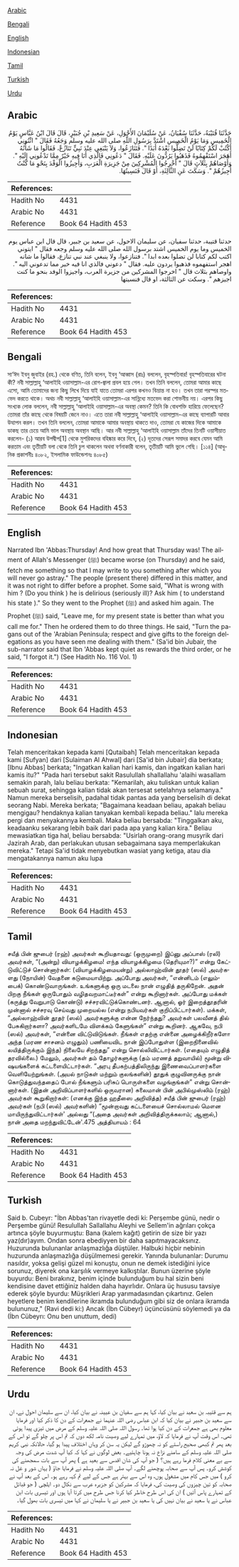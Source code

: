 [Arabic](#arabic)

[Bengali](#bengali)

[English](#english)

[Indonesian](#indonesian)

[Tamil](#tamil)

[Turkish](#turkish)

[Urdu](#urdu)

## Arabic


<div dir="rtl" lang="ar" style={{fontSize:'larger',backgroundColor:'#f8f9fa',padding:20}}>
حَدَّثَنَا قُتَيْبَةُ، حَدَّثَنَا سُفْيَانُ، عَنْ سُلَيْمَانَ الأَحْوَلِ، عَنْ سَعِيدِ بْنِ جُبَيْرٍ، قَالَ قَالَ ابْنُ عَبَّاسٍ يَوْمُ الْخَمِيسِ وَمَا يَوْمُ الْخَمِيسِ اشْتَدَّ بِرَسُولِ اللَّهِ صلى الله عليه وسلم وَجَعُهُ فَقَالَ ‏"‏ ائْتُونِي أَكْتُبْ لَكُمْ كِتَابًا لَنْ تَضِلُّوا بَعْدَهُ أَبَدًا ‏"‏‏.‏ فَتَنَازَعُوا، وَلاَ يَنْبَغِي عِنْدَ نَبِيٍّ تَنَازُعٌ، فَقَالُوا مَا شَأْنُهُ أَهَجَرَ اسْتَفْهِمُوهُ فَذَهَبُوا يَرُدُّونَ عَلَيْهِ‏.‏ فَقَالَ ‏"‏ دَعُونِي فَالَّذِي أَنَا فِيهِ خَيْرٌ مِمَّا تَدْعُونِي إِلَيْهِ ‏"‏‏.‏ وَأَوْصَاهُمْ بِثَلاَثٍ قَالَ ‏"‏ أَخْرِجُوا الْمُشْرِكِينَ مِنْ جَزِيرَةِ الْعَرَبِ، وَأَجِيزُوا الْوَفْدَ بِنَحْوِ مَا كُنْتُ أُجِيزُهُمْ ‏"‏‏.‏ وَسَكَتَ عَنِ الثَّالِثَةِ، أَوْ قَالَ فَنَسِيتُهَا‏.‏
</div>
<div style={{backgroundColor:'#f8f9fa',padding:20, marginBottom: 10}}><table> <thead> <tr> <th>References:</th> <th></th> </tr> </thead> <tbody><tr><td>Hadith No</td><td>4431</td></tr><tr><td>Arabic No</td><td>4431</td></tr><tr><td>Reference</td><td>Book 64 Hadith 453</td></tr></tbody></table></div>


<div dir="rtl" lang="ar" style={{fontSize:'larger',backgroundColor:'#f8f9fa',padding:20}}>
حدثنا قتيبة، حدثنا سفيان، عن سليمان الاحول، عن سعيد بن جبير، قال قال ابن عباس يوم الخميس وما يوم الخميس اشتد برسول الله صلى الله عليه وسلم وجعه فقال " ايتوني اكتب لكم كتابا لن تضلوا بعده ابدا ". فتنازعوا، ولا ينبغي عند نبي تنازع، فقالوا ما شانه اهجر استفهموه فذهبوا يردون عليه. فقال " دعوني فالذي انا فيه خير مما تدعوني اليه ". واوصاهم بثلاث قال " اخرجوا المشركين من جزيرة العرب، واجيزوا الوفد بنحو ما كنت اجيزهم ". وسكت عن الثالثة، او قال فنسيتها
</div>
<div style={{backgroundColor:'#f8f9fa',padding:20, marginBottom: 10}}><table> <thead> <tr> <th>References:</th> <th></th> </tr> </thead> <tbody><tr><td>Hadith No</td><td>4431</td></tr><tr><td>Arabic No</td><td>4431</td></tr><tr><td>Reference</td><td>Book 64 Hadith 453</td></tr></tbody></table></div>

## Bengali


<div dir="ltr" lang="bn" style={{fontSize:'larger',backgroundColor:'#f8f9fa',padding:20}}>
সা‘ঈদ ইবনু জুবাইর (রহ.) থেকে বণিত, তিনি বলেন, ইবনু ‘আব্বাস (রাঃ) বললেন, বৃহস্পতিবার! বৃহস্পতিবারের ঘটনা কী? নবী সাল্লাল্লাহু ‘আলাইহি ওয়াসাল্লাম-এর রোগ-জ্বালা প্রবল হয়ে গেল। তখন তিনি বললেন, তোমরা আমার কাছে এসো, আমি তোমাদের জন্য কিছু লিখে দিয়ে যাই যাতে তোমরা এরপর কখনও বিভ্রান্ত না হও। তখন তারা পরস্পর মতভেদ করতে থাকে। অথচ নবী সাল্লাল্লাহু ‘আলাইহি ওয়াসাল্লাম-এর সান্নিধ্যে মতভেদ করা শোভনীয় নয়। এরপর কিছু সংখ্যক লোক বললেন, নবী সাল্লাল্লাহু ‘আলাইহি ওয়াসাল্লাম-এর অবস্থা কেমন? তিনি কি বোধশক্তি হারিয়ে ফেলেছেন? তোমরা তাঁর কাছে থেকে বিষয়টি জেনে নাও। এতে তারা নবী সাল্লাল্লাহু ‘আলাইহি ওয়াসাল্লাম-এর কাছে ব্যাপারটি আবার উত্থাপন করল। তখন তিনি বললেন, তোমরা আমাকে আমার অবস্থায় থাকতে দাও, তোমরা যে কাজের দিকে আমাকে ডাকছ তার চেয়ে আমি ভাল অবস্থায় অবস্থান আছি। আর নবী সাল্লাল্লাহু ‘আলাইহি ওয়াসাল্লাম তাঁদের তিনটি ওয়াসীয়াত করলেন- (১) আরব উপদ্বীপ[1] থেকে মুশরিকদের বহিষ্কার করে দিবে, (২) দূতদের সেরূপ সমাদর করবে যেমন আমি করতাম এবং তৃতীয়টি বলা থেকে তিনি চুপ থাকলেন অথবা বর্ণনাকারী বলেন, তৃতীয়টি আমি ভুলে গেছি। [১১৪] (আধুনিক প্রকাশনীঃ ৪০৮২, ইসলামিক ফাউন্ডেশনঃ ৪০৮৫)
</div>
<div style={{backgroundColor:'#f8f9fa',padding:20, marginBottom: 10}}><table> <thead> <tr> <th>References:</th> <th></th> </tr> </thead> <tbody><tr><td>Hadith No</td><td>4431</td></tr><tr><td>Arabic No</td><td>4431</td></tr><tr><td>Reference</td><td>Book 64 Hadith 453</td></tr></tbody></table></div>

## English


<div dir="ltr" lang="en" style={{fontSize:'larger',backgroundColor:'#f8f9fa',padding:20}}>
Narrated Ibn 'Abbas:Thursday! And how great that Thursday was! The ailment of Allah's Messenger (ﷺ) became worse (on Thursday) and he said, fetch me something so that I may write to you something after which you will never go astray." The people (present there) differed in this matter, and it was not right to differ before a prophet. Some said, "What is wrong with him ? (Do you think ) he is delirious (seriously ill)? Ask him ( to understand his state )." So they went to the Prophet (ﷺ) and asked him again. The Prophet (ﷺ) said, "Leave me, for my present state is better than what you call me for." Then he ordered them to do three things. He said, "Turn the pagans out of the 'Arabian Peninsula; respect and give gifts to the foreign delegations as you have seen me dealing with them." (Sa'id bin Jubair, the sub-narrator said that Ibn 'Abbas kept quiet as rewards the third order, or he said, "I forgot it.") (See Hadith No. 116 Vol. 1)
</div>
<div style={{backgroundColor:'#f8f9fa',padding:20, marginBottom: 10}}><table> <thead> <tr> <th>References:</th> <th></th> </tr> </thead> <tbody><tr><td>Hadith No</td><td>4431</td></tr><tr><td>Arabic No</td><td>4431</td></tr><tr><td>Reference</td><td>Book 64 Hadith 453</td></tr></tbody></table></div>

## Indonesian


<div dir="ltr" lang="id" style={{fontSize:'larger',backgroundColor:'#f8f9fa',padding:20}}>
Telah menceritakan kepada kami [Qutaibah] Telah menceritakan kepada kami [Sufyan] dari [Sulaiman Al Ahwal] dari [Sa'id bin Jubair] dia berkata; [Ibnu Abbas] berkata; "Ingatkan kalian hari kamis, dan ingatkan kalian hari kamis itu?" "Pada hari tersebut sakit Rasulullah shallallahu 'alaihi wasallam semakin parah, lalu beliau berkata: "Kemarilah, aku tuliskan untuk kalian sebuah surat, sehingga kalian tidak akan tersesat setelahnya selamanya." Namun mereka berselisih, padahal tidak pantas ada yang berselisih di dekat seorang Nabi. Mereka berkata; "Bagaimana keadaan beliau, apakah beliau mengigau? hendaknya kalian tanyakan kembali kepada beliau." lalu mereka pergi dan menyakannya kembali. Maka beliau bersabda: "Tinggalkan aku, keadaanku sekarang lebih baik dari pada apa yang kalian kira." Beliau mewasiatkan tiga hal, beliau bersabda: "Usirlah orang-orang musyrik dari Jazirah Arab, dan perlakukan utusan sebagaimana saya memperlakukan mereka." Tetapi Sa'id tidak menyebutkan wasiat yang ketiga, atau dia mengatakannya namun aku lupa
</div>
<div style={{backgroundColor:'#f8f9fa',padding:20, marginBottom: 10}}><table> <thead> <tr> <th>References:</th> <th></th> </tr> </thead> <tbody><tr><td>Hadith No</td><td>4431</td></tr><tr><td>Arabic No</td><td>4431</td></tr><tr><td>Reference</td><td>Book 64 Hadith 453</td></tr></tbody></table></div>

## Tamil


<div dir="ltr" lang="ta" style={{fontSize:'larger',backgroundColor:'#f8f9fa',padding:20}}>
சயீத் பின் ஜுபைர் (ரஹ்) அவர்கள் கூறியதாவது: (ஒருமுறை) இப்னு அப்பாஸ் (ரலி) அவர்கள், “(அன்று) வியாழக்கிழமை! எந்த வியாழக்கிழமை (தெரியுமா?)” என்று கேட்டுவிட்டுச் சொன்னார்கள்: (வியாழக்கிழமையன்று) அல்லாஹ்வின் தூதர் (ஸல்) அவர்களது (நோயின்) வேதனை கடுமையாயிற்று. அப்போது அவர்கள், “என்னிடம் (எலும்பைக்) கொண்டுவாருங்கள். உங்களுக்கு ஒரு மடலை நான் எழுதித் தருகிறேன். அதன் பிறகு நீங்கள் ஒருபோதும் வழிதவறமாட்டீர்கள்” என்று கூறினார்கள். அப்போது மக்கள் (கருத்து வேறுபாடு கொண்டு) சச்சரவிட்டுக்கொண்டனர். ஆனால், ஓர் இறைத்தூதரின் முன்னால் சச்சரவு செய்வது முறையல்ல (என்று நபியவர்கள் குறிப்பிட்டார்கள்). மக்கள், “அல்லாஹ்வின் தூதர் (ஸல்) அவர்களுக்கு என்ன நேர்ந்தது? அவர்கள் பலவீனத் தில் பேசுகிறார்களா? அவர்களிடமே விளக்கம் கேளுங்கள்” என்று கூறினர். ஆகவே, நபி (ஸல்) அவர்கள், “என்னை விட்டுவிடுங்கள். நீங்கள் எதற்கு என்னை அழைக்கிறீர்களோ அந்த (மரண சாசனம் எழுதும்) பணியைவிட நான் இப்போதுள்ள (இறைநினைவில் லயித்திருக்கும் இந்த) நிலையே சிறந்தது” என்று சொல்லிவிட்டார்கள். (எதையும் எழுதித் தரவில்லை.) மேலும், அவர்கள் தம் தோழர்களுக்கு (தம் மரணத் தறுவாயில்) மூன்று விஷயங்களைக் கட்டளையிட்டார்கள். “அரபு தீபகற்பத்திலிருந்து இணைவைப்பாளர்களை வெளியேற்றுங்கள். (அயல் நாடுகள் மற்றும் குலங்களின்) தூதுக் குழுவினருக்கு நான் கொடுத்துவந்ததைப் போல் நீங்களும் பரிசுப் பொருள்களை வழங்குங்கள்” என்று சொன்னார்கள். (இதன் அறிவிப்பாளர்களில் ஒருவரான) சுலைமான் பின் அபில்முஸ்லிம் (ரஹ்) அவர்கள் கூறுகிறார்கள்: (எனக்கு இந்த ஹதீஸை அறிவித்த) சயீத் பின் ஜுபைர் (ரஹ்) அவர்கள் (நபி (ஸல்) அவர்களின்) “மூன்றாவது கட்டளையைச் சொல்லாமல் மௌன மாயிருந்துவிட்டார்கள்' அல்லது “(அதை அவர்கள் அறிவித்திருக்கலாம்; ஆனால்,) நான் அதை மறந்துவிட்டேன்'.475 அத்தியாயம் : 64
</div>
<div style={{backgroundColor:'#f8f9fa',padding:20, marginBottom: 10}}><table> <thead> <tr> <th>References:</th> <th></th> </tr> </thead> <tbody><tr><td>Hadith No</td><td>4431</td></tr><tr><td>Arabic No</td><td>4431</td></tr><tr><td>Reference</td><td>Book 64 Hadith 453</td></tr></tbody></table></div>

## Turkish


<div dir="ltr" lang="tr" style={{fontSize:'larger',backgroundColor:'#f8f9fa',padding:20}}>
Said b. Cubeyr: "İbn Abbas'tan rivayetle dedi ki: Perşembe günü, nedir o Perşembe günü! Resulullah Sallallahu Aleyhi ve Sellem'in ağrıları çokça artınca şöyle buyurmuştu: Bana (kalem kağıt) getirin de size bir yazı yaz(dır)ayım. Ondan sonra ebediyyen bir daha sapıtmayacaksınız. Huzurunda bulunanlar anlaşmazlığa düştüler. Halbuki hiçbir nebinin huzurunda anlaşmazlığa düşülmemesi gerekir. Yanında bulunanlar: Durumu nasıldır, yoksa gelişi güzel mi konuştu, onun ne demek istediğini iyice sorunuz, diyerek ona karşılık vermeye kalkıştılar. Bunun üzerine şöyle buyurdu: Beni bırakınız, benim içinde bulunduğum bu hal sizin beni kendisine davet ettiğiniz halden daha hayırlıdır. Onlara üç hususu tavsiye ederek şöyle byurdu: Müşrikleri Arap yarımadasından çıkartınız. Gelen heyetlere benim kendilerine ikramda bulunduğum gibi siz de onlara ikramda bulununuz," (Ravi dedi ki:) Ancak (İbn Cübeyr) üçüncüsünü söylemedi ya da (İbn Cübeyrı: Onu ben unuttum, dedi)
</div>
<div style={{backgroundColor:'#f8f9fa',padding:20, marginBottom: 10}}><table> <thead> <tr> <th>References:</th> <th></th> </tr> </thead> <tbody><tr><td>Hadith No</td><td>4431</td></tr><tr><td>Arabic No</td><td>4431</td></tr><tr><td>Reference</td><td>Book 64 Hadith 453</td></tr></tbody></table></div>

## Urdu


<div dir="rtl" lang="ur" style={{fontSize:'larger',backgroundColor:'#f8f9fa',padding:20}}>
ہم سے قتیبہ بن سعید نے بیان کیا، کہا ہم سے سفیان بن عیینہ نے بیان کیا، ان سے سلیمان احول نے، ان سے سعید بن جبیر نے بیان کیا کہ ابن عباس رضی اللہ عنہما نے جمعرات کے دن کا ذکر کیا اور فرمایا معلوم بھی ہے جمعرات کے دن کیا ہوا تھا۔ رسول اللہ صلی اللہ علیہ وسلم کے مرض میں تیزی پیدا ہوئی تھی۔ اس وقت آپ نے فرمایا کہ لاؤ، میں تمہارے لیے وصیت نامہ لکھ دوں کہ تم اس پر چلو گے تو اس کے بعد پھر تم کبھی صحیح راستے کو نہ چھوڑو گے لیکن یہ سن کر وہاں اختلاف پیدا ہو گیا، حالانکہ نبی کریم صلی اللہ علیہ وسلم کے سامنے نزاع نہ ہونا چاہئیے۔ بعض لوگوں نے کہا کہ کیا آپ شدت مرض کی وجہ سے بے معنی کلام فرما رہے ہیں؟ ( جو آپ کی شان اقدس سے بعید ہے ) پھر آپ سے بات سمجھنے کی کوشش کرو۔ پس آپ سے صحابہ پوچھنے لگے۔ آپ صلی اللہ علیہ وسلم نے فرمایا جاؤ ( یہاں شور و غل نہ کرو ) میں جس کام میں مشغول ہوں، وہ اس سے بہتر ہے جس کے لیے تم کہہ رہے ہو۔ اس کے بعد آپ نے صحابہ کو تین چیزوں کی وصیت کی، فرمایا کہ مشرکین کو جزیرہ عرب سے نکال دو۔ ایلچی ( جو قبائل کے تمہارے پاس آئیں ) ان کی اس طرح خاطر کیا کرنا جس طرح میں کرتا آیا ہوں اور تیسری بات ابن عباس نے یا سعید نے بیان نہیں کی یا سعید بن جبیر نے یا سلیمان نے کہا میں تیسری بات بھول گیا۔
</div>
<div style={{backgroundColor:'#f8f9fa',padding:20, marginBottom: 10}}><table> <thead> <tr> <th>References:</th> <th></th> </tr> </thead> <tbody><tr><td>Hadith No</td><td>4431</td></tr><tr><td>Arabic No</td><td>4431</td></tr><tr><td>Reference</td><td>Book 64 Hadith 453</td></tr></tbody></table></div>